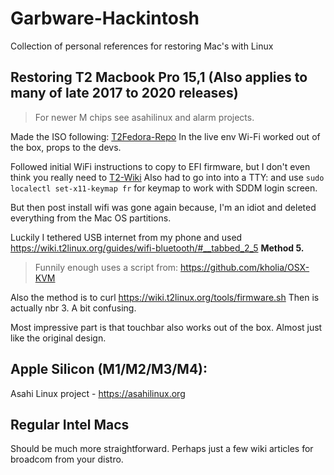 # Garbware-Hackintosh
Collection of personal references for restoring Mac's with Linux

## Restoring T2 Macbook Pro 15,1 (Also applies to many of late 2017 to 2020 releases) 

> For newer M chips see asahilinux and alarm projects.

Made the ISO following: [T2Fedora-Repo](https://github.com/t2linux/fedora-iso)
In the live env Wi-Fi worked out of the box, props to the devs. 

Followed initial WiFi instructions to copy to EFI firmware, but I don't even think you really need to [T2-Wiki](https://wiki.t2linux.org/guides/wifi-bluetooth/)
Also had to go into into a TTY: and use `sudo localectl set-x11-keymap fr` for keymap to work with SDDM login screen. 

But then post install wifi was gone again because, I'm an idiot and deleted everything from the Mac OS partitions.

Luckily I tethered USB internet from my phone and used https://wiki.t2linux.org/guides/wifi-bluetooth/#__tabbed_2_5 **Method 5.** 
> Funnily enough uses a script from: https://github.com/kholia/OSX-KVM

Also the method is to curl https://wiki.t2linux.org/tools/firmware.sh
Then is actually nbr 3. A bit confusing. 

Most impressive part is that touchbar also works out of the box. Almost just like the original design. 

## Apple Silicon (M1/M2/M3/M4):

Asahi Linux project - https://asahilinux.org

## Regular Intel Macs

Should be much more straightforward. Perhaps just a few wiki articles for broadcom from your distro.
